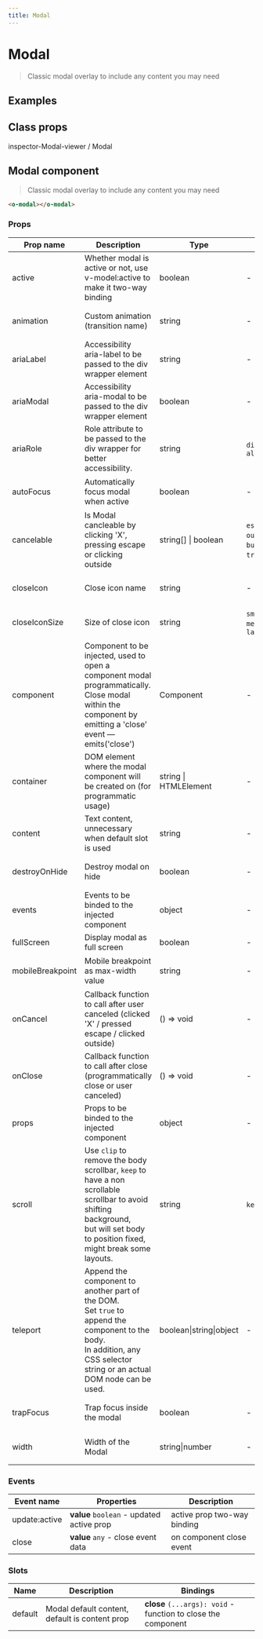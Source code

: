 ```yaml
---
title: Modal
---
```


# Modal

<div class="vp-doc">

> Classic modal overlay to include any content you may need

<Carbon />
</div>

<div class="vp-example">

## Examples

<example-modal />

</div>
<div class="vp-example">

## Class props

inspector-Modal-viewer /
Modal

</div>

<div class="vp-doc">

## Modal component

> Classic modal overlay to include any content you may need

```html
<o-modal></o-modal>
```

### Props

| Prop name        | Description                                                                                                                                                                         | Type                    | Values                                              | Default                                                                                                                                                                       |
| ---------------- | ----------------------------------------------------------------------------------------------------------------------------------------------------------------------------------- | ----------------------- | --------------------------------------------------- | ----------------------------------------------------------------------------------------------------------------------------------------------------------------------------- |
| active           | Whether modal is active or not, use v-model:active to make it two-way binding                                                                                                       | boolean                 | -                                                   | <code style='white-space: nowrap; padding: 0;'>false</code>                                                                                                                   |
| animation        | Custom animation (transition name)                                                                                                                                                  | string                  | -                                                   | <div><small>From <b>config</b>:</small></div><code style='white-space: nowrap; padding: 0;'>modal: {<br>&nbsp;&nbsp;animation: "zoom-out"<br>}</code>                         |
| ariaLabel        | Accessibility aria-label to be passed to the div wrapper element                                                                                                                    | string                  | -                                                   | <div><small>From <b>config</b>:</small></div><code style='white-space: nowrap; padding: 0;'>modal: {<br>&nbsp;&nbsp;ariaLabel: undefined<br>}</code>                          |
| ariaModal        | Accessibility aria-modal to be passed to the div wrapper element                                                                                                                    | boolean                 | -                                                   | <div><small>From <b>config</b>:</small></div><code style='white-space: nowrap; padding: 0;'>modal: {<br>&nbsp;&nbsp;ariaModal: undefined<br>}</code>                          |
| ariaRole         | Role attribute to be passed to the div wrapper for better accessibility.                                                                                                            | string                  | `dialog`, `alertdialog`                             | <div><small>From <b>config</b>:</small></div><code style='white-space: nowrap; padding: 0;'>modal: {<br>&nbsp;&nbsp;ariaRole: undefined<br>}</code>                           |
| autoFocus        | Automatically focus modal when active                                                                                                                                               | boolean                 | -                                                   | <div><small>From <b>config</b>:</small></div><code style='white-space: nowrap; padding: 0;'>modal: {<br>&nbsp;&nbsp;autoFocus: true<br>}</code>                               |
| cancelable       | Is Modal cancleable by clicking 'X', pressing escape or clicking outside                                                                                                            | string[] \| boolean     | `escape`, `x`, `outside`, `button`, `true`, `false` | <div><small>From <b>config</b>:</small></div><code style='white-space: nowrap; padding: 0;'>modal: {<br>&nbsp;&nbsp;cancelable: ["escape","x","outside","button"]<br>}</code> |
| closeIcon        | Close icon name                                                                                                                                                                     | string                  | -                                                   | <div><small>From <b>config</b>:</small></div><code style='white-space: nowrap; padding: 0;'>modal: {<br>&nbsp;&nbsp;closeIcon: "close"<br>}</code>                            |
| closeIconSize    | Size of close icon                                                                                                                                                                  | string                  | `small`, `medium`, `large`                          | <div><small>From <b>config</b>:</small></div><code style='white-space: nowrap; padding: 0;'>modal: {<br>&nbsp;&nbsp;closeIconSize: "medium"<br>}</code>                       |
| component        | Component to be injected, used to open a component modal programmatically.<br/>Close modal within the component by emitting a 'close' event — emits('close')                        | Component               | -                                                   |                                                                                                                                                                               |
| container        | DOM element where the modal component will be created on (for programmatic usage)                                                                                                   | string \| HTMLElement   | -                                                   | <div><small>From <b>config</b>:</small></div><code style='white-space: nowrap; padding: 0;'>modal: {<br>&nbsp;&nbsp;container: "body"<br>}</code>                             |
| content          | Text content, unnecessary when default slot is used                                                                                                                                 | string                  | -                                                   |                                                                                                                                                                               |
| destroyOnHide    | Destroy modal on hide                                                                                                                                                               | boolean                 | -                                                   | <div><small>From <b>config</b>:</small></div><code style='white-space: nowrap; padding: 0;'>modal: {<br>&nbsp;&nbsp;destroyOnHide: false<br>}</code>                          |
| events           | Events to be binded to the injected component                                                                                                                                       | object                  | -                                                   | <code style='white-space: nowrap; padding: 0;'>{}</code>                                                                                                                      |
| fullScreen       | Display modal as full screen                                                                                                                                                        | boolean                 | -                                                   | <code style='white-space: nowrap; padding: 0;'>false</code>                                                                                                                   |
| mobileBreakpoint | Mobile breakpoint as max-width value                                                                                                                                                | string                  | -                                                   | <div><small>From <b>config</b>:</small></div><code style='white-space: nowrap; padding: 0;'>modal: {<br>&nbsp;&nbsp;mobileBreakpoint: undefined<br>}</code>                   |
| onCancel         | Callback function to call after user canceled (clicked 'X' / pressed escape / clicked outside)                                                                                      | () =&gt; void           | -                                                   | Default function (see source code)                                                                                                                                            |
| onClose          | Callback function to call after close (programmatically close or user canceled)                                                                                                     | () =&gt; void           | -                                                   | Default function (see source code)                                                                                                                                            |
| props            | Props to be binded to the injected component                                                                                                                                        | object                  | -                                                   |                                                                                                                                                                               |
| scroll           | Use `clip` to remove the body scrollbar, `keep` to have a non scrollable scrollbar to avoid shifting background,<br/>but will set body to position fixed, might break some layouts. | string                  | `keep`, `clip`                                      | <div><small>From <b>config</b>:</small></div><code style='white-space: nowrap; padding: 0;'>modal: {<br>&nbsp;&nbsp;scroll: "keep"<br>}</code>                                |
| teleport         | Append the component to another part of the DOM.<br/>Set `true` to append the component to the body.<br/>In addition, any CSS selector string or an actual DOM node can be used.    | boolean\|string\|object | -                                                   | <div><small>From <b>config</b>:</small></div><code style='white-space: nowrap; padding: 0;'>modal: {<br>&nbsp;&nbsp;teleport: false<br>}</code>                               |
| trapFocus        | Trap focus inside the modal                                                                                                                                                         | boolean                 | -                                                   | <div><small>From <b>config</b>:</small></div><code style='white-space: nowrap; padding: 0;'>modal: {<br>&nbsp;&nbsp;trapFocus: true<br>}</code>                               |
| width            | Width of the Modal                                                                                                                                                                  | string\|number          | -                                                   | <div><small>From <b>config</b>:</small></div><code style='white-space: nowrap; padding: 0;'>modal: {<br>&nbsp;&nbsp;width: 960<br>}</code>                                    |

### Events

| Event name    | Properties                                | Description                 |
| ------------- | ----------------------------------------- | --------------------------- |
| update:active | **value** `boolean` - updated active prop | active prop two-way binding |
| close         | **value** `any` - close event data        | on component close event    |

### Slots

| Name    | Description                                    | Bindings                                                      |
| ------- | ---------------------------------------------- | ------------------------------------------------------------- |
| default | Modal default content, default is content prop | **close** `(...args): void` - function to close the component |

</div>

<div class="vp-doc">
</div>
